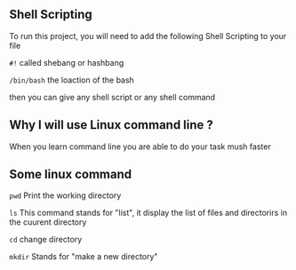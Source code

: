 
## Shell Scripting

To run this project, you will need to add the following Shell Scripting to your file

`#!` called shebang or hashbang

`/bin/bash` the loaction of the bash

then you can give any shell script or any shell command

## Why I will use Linux command line ?

When you learn command line you are able to do your task mush faster

## Some linux command 

`pwd` Print the working directory

`ls` This command stands for "list", it display the list of files and directorirs in the cuurent directory

`cd` change directory

`mkdir` Stands for "make a new directory"



